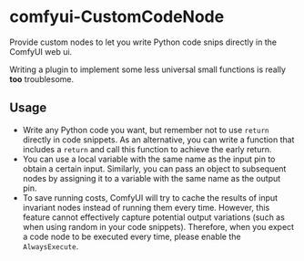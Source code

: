 # comfyui-CustomCodeNode

Provide custom nodes to let you write Python code snips directly in the ComfyUI web ui.

Writing a plugin to implement some less universal small functions is really **too** troublesome.

## Usage

- Write any Python code you want, but remember not to use `return` directly in code snippets. As an alternative, you can write a function that includes a `return` and call this function to achieve the early return.
- You can use a local variable with the same name as the input pin to obtain a certain input. Similarly, you can pass an object to subsequent nodes by assigning it to a variable with the same name as the output pin.
- To save running costs, ComfyUI will try to cache the results of input invariant nodes instead of running them every time. However, this feature cannot effectively capture potential output variations (such as when using random in your code snippets). Therefore, when you expect a code node to be executed every time, please enable the `AlwaysExecute`.